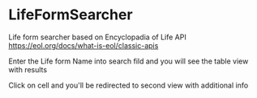 # LifeFormSearcher

Life form searcher based on Encyclopadia of Life API https://eol.org/docs/what-is-eol/classic-apis

Enter the Life form Name into search fild and you will see the table view with results

Click on cell and you'll be redirected to second view with additional info


